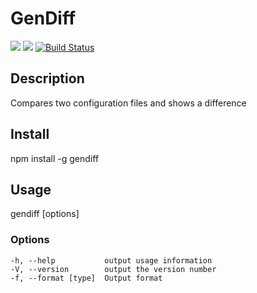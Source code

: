 # GenDiff
<a href="https://codeclimate.com/github/Kasmenai/project-lvl2-s281/maintainability"><img src="https://api.codeclimate.com/v1/badges/cd3e8e0cb2cbbb9e1edb/maintainability" /></a>
<a href="https://codeclimate.com/github/Kasmenai/project-lvl2-s281/test_coverage"><img src="https://api.codeclimate.com/v1/badges/cd3e8e0cb2cbbb9e1edb/test_coverage" /></a>
[![Build Status](https://travis-ci.org/Kasmenai/project-lvl2-s281.svg?branch=master)](https://travis-ci.org/Kasmenai/project-lvl2-s281)

## Description

Compares two configuration files and shows a difference

## Install

npm install -g gendiff

## Usage

gendiff [options] <firstConfig> <secondConfig>

### Options

    -h, --help           output usage information
    -V, --version        output the version number
    -f, --format [type]  Output format
